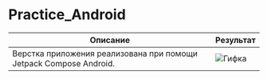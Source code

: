 # Practice_Android
| Описание | Результат |
|----------|-----------|
| Верстка приложения реализована при помощи Jetpack Compose Android. | ![Гифка](screen_recording.gif) |

